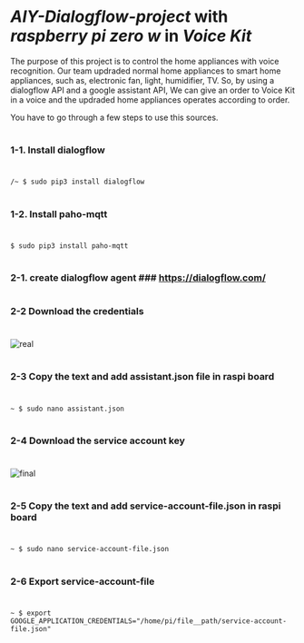
# ***AIY-Dialogflow-project*** with ***raspberry pi zero w*** in ***Voice Kit***

The purpose of this project is to control the home appliances with voice recognition. Our team updraded normal home appliances to smart home appliances, such as, electronic fan, light, humidifier, TV. So, by using a dialogflow API and a google assistant API, We can give an order to Voice Kit in a voice and the updraded home appliances operates according to order. 

You have to go through a few steps to use this sources.
#
### 1-1. Install dialogflow 
#
```
/~ $ sudo pip3 install dialogflow
```
#
### 1-2. Install paho-mqtt 
#
```
$ sudo pip3 install paho-mqtt
```
#
### 2-1. create dialogflow agent  ### https://dialogflow.com/ ###
#
#
### 2-2  Download the credentials 
#
![real](https://user-images.githubusercontent.com/39085495/43694573-efe2dc68-996e-11e8-8155-e3d4fadf0ca4.PNG)
#
### 2-3  Copy the text and add assistant.json file in raspi board 
#
```
~ $ sudo nano assistant.json 
```
#
### 2-4  Download the service account key
#
![final](https://user-images.githubusercontent.com/39085495/43696905-4f5d8a74-997b-11e8-8820-122294be4e08.PNG)
#
### 2-5  Copy the text and add service-account-file.json in raspi board
#
```
~ $ sudo nano service-account-file.json
```
#
### 2-6 Export service-account-file 
#
```
~ $ export GOOGLE_APPLICATION_CREDENTIALS="/home/pi/file__path/service-account-file.json"
```


